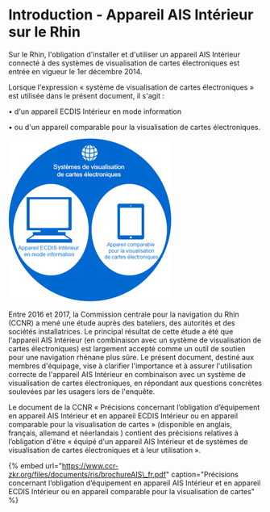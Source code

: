 # Introduction - Appareil AIS Intérieur sur le Rhin

Sur le Rhin, l'obligation d'installer et d'utiliser un appareil AIS Intérieur connecté à des systèmes de visualisation de cartes électroniques est entrée en vigueur le 1er décembre 2014.

Lorsque l'expression « système de visualisation de cartes électroniques » est utilisée dans le présent document, il s'agit :

•	d'un appareil ECDIS Intérieur en mode information

•	ou d'un appareil comparable pour la visualisation de cartes électroniques.



![](.gitbook/assets/image%20%283%29.png)

Entre 2016 et 2017, la Commission centrale pour la navigation du Rhin \(CCNR\) a mené une étude auprès des bateliers, des autorités et des sociétés installatrices. Le principal résultat de cette étude a été que l'appareil AIS Intérieur \(en combinaison avec un système de visualisation de cartes électroniques\) est largement accepté comme un outil de soutien pour une navigation rhénane plus sûre. Le présent document, destiné aux membres d'équipage, vise à clarifier l'importance et à assurer l'utilisation correcte de l'appareil AIS Intérieur en combinaison avec un système de visualisation de cartes électroniques, en répondant aux questions concrètes soulevées par les usagers lors de l'enquête.

Le document de la CCNR « Précisions concernant l’obligation d’équipement en appareil AIS Intérieur et en appareil ECDIS Intérieur ou en appareil comparable pour la visualisation de cartes » \(disponible en anglais, français, allemand et néerlandais \) contient des précisions relatives à l’obligation d'être « équipé d'un appareil AIS Intérieur et de systèmes de visualisation de cartes électroniques et à leur utilisation ».

{% embed url="https://www.ccr-zkr.org/files/documents/ris/brochureAIS\_fr.pdf" caption="Précisions concernant l’obligation d’équipement en appareil AIS Intérieur et en appareil ECDIS Intérieur ou en appareil comparable pour la visualisation de cartes" %}







